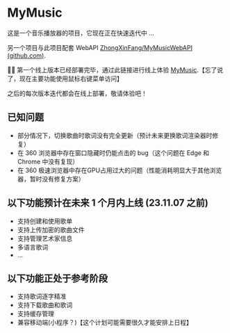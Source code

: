 # MyMusic

这是一个音乐播放器的项目，它现在正在快速迭代中 ...

另一个项目与此项目配套 WebAPI [ZhongXinFang/MyMusicWebAPI (github.com)](https://github.com/ZhongXinFang/MyMusicWebAPI).

🎉🎉 第一个线上版本已经部署完毕，通过此链接进行线上体验 [MyMusic](https://124.221.18.91/).【忘了说了，现在主要功能使用鼠标右键菜单访问】

之后的每次版本迭代都会在线上部署，敬请体验吧！



## 已知问题

- 部分情况下，切换歌曲时歌词没有完全更新（预计未来更换歌词渲染器时修复）
- 在 360 浏览器中存在窗口隐藏时仍能点击的 bug（这个问题在 Edge 和 Chrome 中没有复现）
- 在 360 极速浏览器中存在GPU占用过大的问题（性能消耗明显大于其他浏览器，暂时没有修复方案）



## 以下功能预计在未来 1 个月内上线 (23.11.07 之前)

- 支持创建和使用歌单
- 支持上传加密的歌曲文件
- 支持管理艺术家信息
- 多语言歌词
- ...

## 以下功能正处于参考阶段

- 支持歌词逐字精准
- 支持下载歌曲和歌词
- 支持缓存管理
- 兼容移动端(小程序？)【这个计划可能需要很久才能安排上日程】